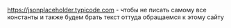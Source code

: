 https://jsonplaceholder.typicode.com - чтобы не писать самому все константы и также будем брать текст оттуда обращаемся к этому сайту